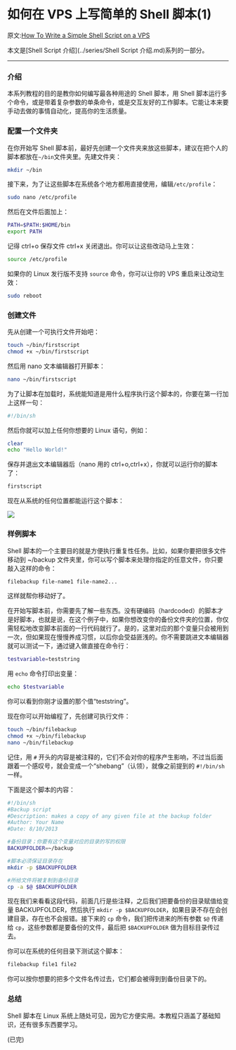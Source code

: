 # 如何在 VPS 上写简单的 Shell 脚本(1)

原文:[How To Write a Simple Shell Script on a VPS](https://www.digitalocean.com/community/tutorials/how-to-write-a-simple-shell-script-on-a-vps)

本文是[Shell Script 介绍](../series/Shell Script 介绍.md)系列的一部分。

---

### 介绍

本系列教程的目的是教你如何编写最各种用途的 Shell 脚本，用 Shell 脚本运行多个命令，或是带着复杂参数的单条命令，或是交互友好的工作脚本。它能让本来要手动去做的事情自动化，提高你的生活质量。

### 配置一个文件夹

在你开始写 Shell 脚本前，最好先创建一个文件夹来放这些脚本，建议在把个人的脚本都放在`~/bin`文件夹里。先建文件夹：

```sh
mkdir ~/bin
```

接下来，为了让这些脚本在系统各个地方都用直接使用，编辑`/etc/profile`：

```sh
sudo nano /etc/profile
```

然后在文件后面加上：

```sh
PATH=$PATH:$HOME/bin
export PATH
```

记得 ctrl+o 保存文件 ctrl+x 关闭退出。你可以让这些改动马上生效：

```sh
source /etc/profile
```

如果你的 Linux 发行版不支持 `source` 命令，你可以让你的 VPS 重启来让改动生效：

```sh
sudo reboot
```

### 创建文件

先从创建一个可执行文件开始吧：

```sh
touch ~/bin/firstscript
chmod +x ~/bin/firstscript
```

然后用 nano 文本编辑器打开脚本：

```sh
nano ~/bin/firstscript
```

为了让脚本在加载时，系统能知道是用什么程序执行这个脚本的，你要在第一行加上这样一句：

```sh
#!/bin/sh
```

然后你就可以加上任何你想要的 Linux 语句，例如：

```sh
clear
echo "Hello World!"
```

保存并退出文本编辑器后（nano 用的 ctrl+o,ctrl+x），你就可以运行你的脚本了：

```sh
firstscript
```

现在从系统的任何位置都能运行这个脚本：

![](https://assets.digitalocean.com/tutorial_images/PPFoJ5f.png)


### 样例脚本

Shell 脚本的一个主要目的就是方便执行重复性任务。比如，如果你要把很多文件移动到 ~/backup 文件夹里，你可以写个脚本来处理你指定的任意文件，你只要敲入这样的命令：

```sh
filebackup file-name1 file-name2...
```

这样就帮你移动好了。

在开始写脚本前，你需要先了解一些东西。没有硬编码（hardcoded）的脚本才是好脚本，也就是说，在这个例子中，如果你想改变你的备份文件夹的位置，你仅需轻松地改变脚本前面的一行代码就行了。是的，这里对应的那个变量只会被用到一次，但如果现在慢慢养成习惯，以后你会受益匪浅的。你不需要跳进文本编辑器就可以测试一下，通过键入做直接在命令行： 

```sh
testvariable=teststring
```

用 `echo` 命令打印出变量：

```sh
echo $testvariable
```

你可以看到你刚才设置的那个值“teststring”。

现在你可以开始编程了，先创建可执行文件：

```sh
touch ~/bin/filebackup
chmod +x ~/bin/filebackup
nano ~/bin/filebackup
```

记住，用 `#` 开头的内容是被注释的，它们不会对你的程序产生影响，不过当后面跟着一个感叹号，就会变成一个“shebang”（认领），就像之前提到的 `#!/bin/sh` 一样。

下面是这个脚本的内容：

```sh
#!/bin/sh
#Backup script
#Description: makes a copy of any given file at the backup folder
#Author: Your Name
#Date: 8/10/2013

#备份目录；你要有这个变量对应的目录的写的权限
BACKUPFOLDER=~/backup

#脚本必须保证目录存在
mkdir -p $BACKUPFOLDER

#所给文件将被复制到备份目录
cp -a $@ $BACKUPFOLDER
```

现在我们来看看这段代码，前面几行是些注释，之后我们把要备份的目录赋值给变量 BACKUPFOLDER，然后执行 `mkdir -p $BACKUPFOLDER`，如果目录不存在会创建目录，存在也不会报错。接下来的 `cp` 命令，我们把传进来的所有参数 `$@` 传递给 `cp`，这些参数都是要备份的文件，最后把 `$BACKUPFOLDER` 做为目标目录传过去。

你可以在系统的任何目录下测试这个脚本：

```sh
filebackup file1 file2
```

你可以按你想要的把多个文件名传过去，它们都会被得到到备份目录下的。

### 总结

Shell 脚本在 Linux 系统上随处可见，因为它方便实用。本教程只涵盖了基础知识，还有很多东西要学习。


(已完)







